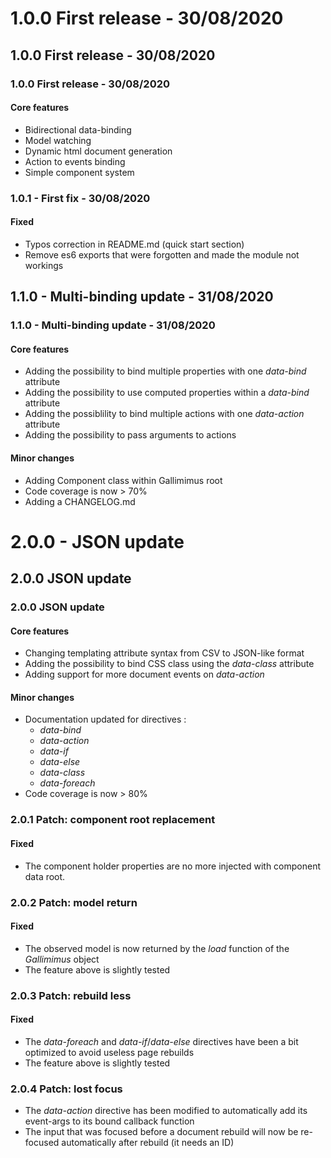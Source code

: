 # 1.0.0 First release - 30/08/2020

## 1.0.0  First release - 30/08/2020

### 1.0.0  First release - 30/08/2020

#### Core features

* Bidirectional data-binding
* Model watching
* Dynamic html document generation
* Action to events binding
* Simple component system

### 1.0.1 - First fix - 30/08/2020 

#### Fixed

* Typos correction in README.md (quick start section)
* Remove es6 exports that were forgotten and made the module not workings

## 1.1.0 - Multi-binding update - 31/08/2020

### 1.1.0 - Multi-binding update - 31/08/2020

#### Core features

* Adding the possibility to bind multiple properties with one *data-bind* attribute
* Adding the possibility to use computed properties within a *data-bind* attribute
* Adding the possiblility to bind multiple actions with one *data-action* attribute
* Adding the possibility to pass arguments to actions

#### Minor changes

* Adding Component class within Gallimimus root
* Code coverage is now > 70%
* Adding a CHANGELOG.md

# 2.0.0 - JSON update

## 2.0.0 JSON update

### 2.0.0 JSON update

#### Core features

* Changing templating attribute syntax from CSV to JSON-like format
* Adding the possibility to bind CSS class using the *data-class* attribute
* Adding support for more document events on *data-action*

#### Minor changes

* Documentation updated for directives :
  * *data-bind*
  * *data-action*
  * *data-if*
  * *data-else*
  * *data-class*
  * *data-foreach*
* Code coverage is now > 80%

### 2.0.1 Patch: component root replacement

#### Fixed

* The component holder properties are no more injected with component data root.

### 2.0.2 Patch: model return

#### Fixed

* The observed model is now returned by the *load* function of the *Gallimimus* object
* The feature above is slightly tested

### 2.0.3 Patch: rebuild less

#### Fixed

* The *data-foreach* and *data-if*/*data-else* directives have been a bit optimized to avoid useless page rebuilds
* The feature above is slightly tested

### 2.0.4 Patch: lost focus

* The *data-action* directive has been modified to automatically add its event-args to its bound callback function
* The input that was focused before a document rebuild will now be re-focused automatically after rebuild (it needs an ID)